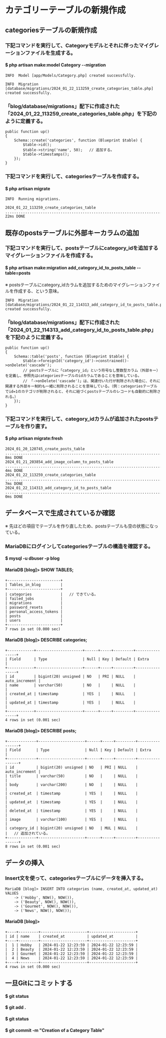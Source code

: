 # カテゴリーテーブルの新規作成

## categoriesテーブルの新規作成

### 下記コマンドを実行して、Categoryモデルとそれに伴ったマイグレーションファイルを生成する。
#### $ php artisan make:model Category --migration

    INFO  Model [app/Models/Category.php] created successfully.  

    INFO  Migration [database/migrations/2024_01_22_113259_create_categories_table.php] created successfully.

### 「blog/database/migrations」配下に作成された「2024_01_22_113259_create_categories_table.php」を下記のように定義する。

    public function up()
    {
        Schema::create('categories', function (Blueprint $table) {
            $table->id();
            $table->string('name', 50);   // 追加する。
            $table->timestamps();
        });
    }

### 下記コマンドを実行して、categoriesテーブルを作成する。
#### $ php artisan migrate

    INFO  Running migrations.  

    2024_01_22_113259_create_categories_table .............................................................................................. 22ms DONE

## 既存のpostsテーブルに外部キーカラムの追加

### 下記コマンドを実行して、postsテーブルにcategory_idを追加するマイグレーションファイルを作成する。
#### $ php artisan make:migration add_category_id_to_posts_table --table=posts
※ postsテーブルにcategory_idカラムを追加するためのマイグレーションファイルを作成する、という意味。

    INFO  Migration [database/migrations/2024_01_22_114313_add_category_id_to_posts_table.php] created successfully.

### 「blog/database/migrations」配下に作成された「2024_01_22_114313_add_category_id_to_posts_table.php」を下記のように定義する。

    public function up()
    {
        Schema::table('posts', function (Blueprint $table) {
            $table->foreignId('category_id')->constrained()->onDelete('cascade');   
            // postsテーブルに「category_id」という符号なし整数型カラム（外部キー）を定義し、参照先はcategoriesテーブルのidカラムであることを意味している。
            // 「->onDelete('cascade')」は、関連付いた行が削除された場合に、それに関連する外部キー制約も一緒に削除されることを意味している。（例：categoriesテーブルでid=1のカテゴリが削除されると、それに紐づくpostsテーブルのレコードも自動的に削除される。）
        });
    }

### 下記コマンドを実行して、category_idカラムが追加されたpostsテーブルを作り直す。
#### $ php artisan migrate:fresh

    2024_01_20_120745_create_posts_table .................................................................................................... 8ms DONE
    2024_01_21_203854_add_image_column_to_posts_table ....................................................................................... 4ms DONE
    2024_01_22_113259_create_categories_table ............................................................................................... 7ms DONE
    2024_01_22_114313_add_category_id_to_posts_table ........................................................................................ 0ms DONE

## データベースで生成されているか確認
※ 先ほどの項目でテーブルを作り直したため、postsテーブルも空の状態になっている。

### MariaDBにログインしてcategoriesテーブルの構造を確認する。
#### $ mysql -u dbuser -p blog
#### MariaDB [blog]> SHOW TABLES;

    +------------------------+
    | Tables_in_blog         |
    +------------------------+
    | categories             |   // できている。
    | failed_jobs            |
    | migrations             |
    | password_resets        |
    | personal_access_tokens |
    | posts                  |
    | users                  |
    +------------------------+
    7 rows in set (0.000 sec)

#### MariaDB [blog]> DESCRIBE categories;

    +------------+---------------------+------+-----+---------+----------------+
    | Field      | Type                | Null | Key | Default | Extra          |
    +------------+---------------------+------+-----+---------+----------------+
    | id         | bigint(20) unsigned | NO   | PRI | NULL    | auto_increment |
    | name       | varchar(50)         | NO   |     | NULL    |                |
    | created_at | timestamp           | YES  |     | NULL    |                |
    | updated_at | timestamp           | YES  |     | NULL    |                |
    +------------+---------------------+------+-----+---------+----------------+
    4 rows in set (0.001 sec)

#### MariaDB [blog]> DESCRIBE posts;

    +-------------+---------------------+------+-----+---------+----------------+
    | Field       | Type                | Null | Key | Default | Extra          |
    +-------------+---------------------+------+-----+---------+----------------+
    | id          | bigint(20) unsigned | NO   | PRI | NULL    | auto_increment |
    | title       | varchar(50)         | NO   |     | NULL    |                |
    | body        | varchar(200)        | NO   |     | NULL    |                |
    | created_at  | timestamp           | YES  |     | NULL    |                |
    | updated_at  | timestamp           | YES  |     | NULL    |                |
    | deleted_at  | timestamp           | YES  |     | NULL    |                |
    | image       | varchar(100)        | YES  |     | NULL    |                |
    | category_id | bigint(20) unsigned | NO   | MUL | NULL    |                |   // 追加されている。
    +-------------+---------------------+------+-----+---------+----------------+
    8 rows in set (0.001 sec)

## データの挿入

### Insert文を使って、categoriesテーブルにデータを挿入する。

    MariaDB [blog]> INSERT INTO categories (name, created_at, updated_at) VALUES                                                                                                 
        -> ('Hobby', NOW(), NOW()),
        -> ('Beauty', NOW(), NOW()),
        -> ('Gourmet', NOW(), NOW()),
        -> ('News', NOW(), NOW());

#### MariaDB [blog]> 

    +----+---------+---------------------+---------------------+
    | id | name    | created_at          | updated_at          |
    +----+---------+---------------------+---------------------+
    |  1 | Hobby   | 2024-01-22 12:23:59 | 2024-01-22 12:23:59 |
    |  2 | Beauty  | 2024-01-22 12:23:59 | 2024-01-22 12:23:59 |
    |  3 | Gourmet | 2024-01-22 12:23:59 | 2024-01-22 12:23:59 |
    |  4 | News    | 2024-01-22 12:23:59 | 2024-01-22 12:23:59 |
    +----+---------+---------------------+---------------------+
    4 rows in set (0.000 sec)

## 一旦Gitにコミットする

#### $ git status
#### $ git add .
#### $ git status
#### $ git commit -m "Creation of a Category Table"